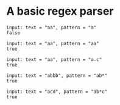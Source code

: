 # A basic regex parser

```
input: text = "aa", pattern = "a"
false
```

```
input: text = "aa", pattern = "aa"
true
```

```
input: text = "aa", pattern = "a.c"
true
```

```
input: text = "abbb", pattern = "ab*"
true
```

```
input: text = "acd", pattern = "ab*c"
true
```
